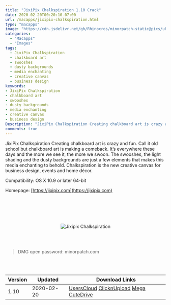 ```yaml
---
title: "JixiPix Chalkspiration 1.10 Crack"
date: 2020-02-20T00:20:10-07:00
url: /macapps/jixipix-chalkspiration.html
type: "macapps"
image: "https://cdn.jsdelivr.net/gh/Rhinocros/minorpatch-static@pics/uPic/oSEglJ.jpg"
categories:
  - "Macapps"
  - "Images"
tags:
  - JixiPix Chalkspiration
  - chalkboard art
  - swooshes
  - dusty backgrounds
  - media enchanting
  - creative canvas
  - business design
keywords:
- JixiPix Chalkspiration
- chalkboard art
- swooshes
- dusty backgrounds
- media enchanting
- creative canvas
- business design
Description: "JixiPix Chalkspiration Creating chalkboard art is crazy and fun. Call it old school but chalkboard art is making a comeback"
comments: true
---
```


JixiPix Chalkspiration Creating chalkboard art is crazy and fun. Call it old school but chalkboard art is making a comeback. It’s everywhere these days and the more we see it, the more we swoon. The swooshes, the light shading and the dusty backgrounds are just a few elements that makes this media enchanting to behold. Chalkspiration is the new creative canvas for business design, events and home décor.

Compatibility: OS X 10.9 or later 64-bit  

Homepage: [https://jixipix.com](https://jixipix.com)

<br/>
<br/>
<script async src="https://pagead2.googlesyndication.com/pagead/js/adsbygoogle.js"></script>
<ins class="adsbygoogle"
     style="display:block; text-align:center;"
     data-ad-layout="in-article"
     data-ad-format="fluid"
     data-ad-client="ca-pub-8746275014476192"
     data-ad-slot="5144997159"></ins>
<script>
     (adsbygoogle = window.adsbygoogle || []).push({});
</script>
<br/>
<br/>


<center>

![Jixipix Chalkspiration](https://cdn.jsdelivr.net/gh/Rhinocros/minorpatch-static@pics/uPic/MinorPatch-20200220224216.jpg)

</center>

<br/>
<br/>


> DMG open password: minorpatch.com

<br/>

<br/>
<div id="history_version" class="history_version">

| Version | Updated | Download Links |
| ---- | ---- | ---- |
| 1.10 | 2020-02-20 | [UsersCloud](https://ouo.io/Sskwn9)   [ClicknUpload](https://ouo.io/7LgGls)   [Mega](https://ouo.io/zfpquX7)   [CuteDrive](https://ouo.io/eTC74Ob) |

</div>
